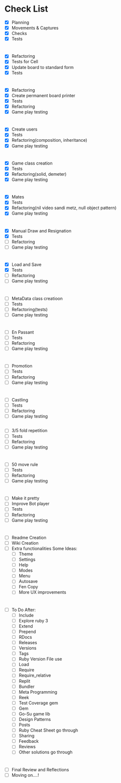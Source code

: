# Check List

- [x] Planning
- [x] Movements & Captures
- [x] Checks
- [x] Tests

#
- [x] Refactoring
- [x] Tests for Cell
- [x] Update board to standard form
- [x] Tests

#
- [x] Refactoring
- [x] Create permanent board printer
- [x] Tests
- [x] Refactoring
- [x] Game play testing

#
- [x] Create users
- [x] Tests
- [x] Refactoring(composition, inheritance)
- [x] Game play testing

#
- [x] Game class creation
- [x] Tests
- [x] Refactoring(solid, demeter)
- [x] Game play testing

#
- [x] Mates
- [x] Tests
- [x] Refactoring(nil video sandi metz, null object pattern)
- [x] Game play testing

#
- [x] Manual Draw and Resignation
- [x] Tests
- [ ] Refactoring
- [ ] Game play testing

#
- [x] Load and Save
- [x] Tests
- [ ] Refactoring
- [ ] Game play testing

#
- [ ] MetaData class creatioon
- [ ] Tests
- [ ] Refactoring(tests)
- [ ] Game play testing

#
- [ ] En Passant
- [ ] Tests
- [ ] Refactoring
- [ ] Game play testing

#
- [ ] Promotion
- [ ] Tests
- [ ] Refactoring
- [ ] Game play testing

#
- [ ] Castling
- [ ] Tests
- [ ] Refactoring
- [ ] Game play testing

##
- [ ] 3/5 fold repetition
- [ ] Tests
- [ ] Refactoring
- [ ] Game play testing

#
- [ ] 50 move rule
- [ ] Tests
- [ ] Refactoring
- [ ] Game play testing

#
- [ ] Make it pretty
- [ ] Improve Bot player
- [ ] Tests
- [ ] Refactoring
- [ ] Game play testing

#
- [ ] Readme Creation
- [ ] Wiki Creation
- [ ] Extra functionalities Some Ideas:
  - [ ] Theme
  - [ ] Settings
  - [ ] Help
  - [ ] Modes
  - [ ] Menu 
  - [ ] Autosave
  - [ ] Fen Copy
  - [ ] More UX improvements

#
- [ ] To Do After:
  - [ ] Include
  - [ ] Explore ruby 3
  - [ ] Extend
  - [ ] Prepend
  - [ ] RDocs
  - [ ] Releases
  - [ ] Versions
  - [ ] Tags
  - [ ] Ruby Version File use
  - [ ] Load
  - [ ] Require
  - [ ] Require_relative
  - [ ] Replit
  - [ ] Bundler
  - [ ] Meta Programming
  - [ ] Reek
  - [ ] Test Coverage gem
  - [ ] Gem
  - [ ] Go-Su game lib
  - [ ] Design Patterns
  - [ ] Posts
  - [ ] Ruby Cheat Sheet go through
  - [ ] Sharing 
  - [ ] Feedback
  - [ ] Reviews
  - [ ] Other solutions go through

#
- [ ] Final Review and Reflections
- [ ] Moving on....!
